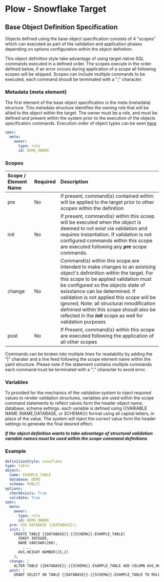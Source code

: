 # Plow - Snowflake Target

## Base Object Definition Specification 

Objects defined using the base object specification consists of 4 "scopes" which can executed as part of the 
validation and application phases depending on options configuration within the object definition.  

This object definition style take advantage of using target native SQL commands executed in a defined order.  The 
scopes execute in the order defined below, if an error occurs during application of a scope all following scopes 
will be skipped.  Scopes can include multiple commands to be executed, each command shoudl be terminated with a ";" 
character.  

### Metadata (meta element)

The first element of the base object specification is the meta (metadata) structure. This metadata structure 
identifies the owning role that will be allied to the object within the target.  The owner must be a role, and must be 
defined and present within the system prior to the execution of the objects specification commands.  Execution 
order of object types can be seen [here](/plow/targets/snowflake/docs/objecttypes.md)   

```yaml 
spec:
  meta:
    owner:
      type: role
      id: DEMO_OWNER
```



### Scopes

| Scope / Element Name | Required | Description                                                                                                                                                                                                                                                                                                                                                                                                                                |
|:---------------------| :--- |:-------------------------------------------------------------------------------------------------------------------------------------------------------------------------------------------------------------------------------------------------------------------------------------------------------------------------------------------------------------------------------------------------------------------------------------------|
| pre                  | No | If present, command(s) contained within will be applied to the target prior to other scopes within the definition                                                                                                                                                                                                                                                                                                                          |
| init                 | No | If present, command(s) within this scoep will be executed when the object is deemed to not exist via validation and requires instantiation.  If validation is not configured commands within this scope are executed following any ***pre*** scope commands.                                                                                                                                                                               |
| change               | No | Command(s) within this scope are intended to make changes to an existsing object's defninition within the target. For this scope to be applied validation must be configured so the objects state of exisstance can be determined.  If validation is not applied this scope will be ignored, Note: all structural mnodification defnined within this scope shoudl also be refected in the ***init*** scope as well for validation purposes |
| post                 | No | If Present, command(s) within this scope are executed following the application of all other scopes                                                                                                                                                                                                                                                                                                                                        |

Commands can be broken into multiple lines for readability by adding the "|" charater and a line feed following the 
scope element name within the yaml structure.  Please note if the statement contains multiple commands each command 
must be terminated with a ";" character to avoid error.   

### Variables
To provided for the mechanics of the validation system to inject required values to render validation structures, 
variables are used within the scope command statements to reflect values form the header object name, database, 
schema settings.  each variable is defined using {{VARIABLE NAME (NAME,DATABASE, or SCHEMA)}} format using all 
capital letters, in place of the value.  The system will inject the correct value form the header settings to 
generate the final desired effect.    

***If the object definition wants to take advantage of structural validation variable names must be used within the 
scope command definitions***


### Example

```yaml 
definitionStyle: snowflake
type: table
object:
  name: EXAMPLE_TABLE
  database: DEMO 
  schema: PUBLIC
options:
  checkExists: True
  validate: True
spec:
  meta:
    owner:
      type: role
      id: DEMO_OWNER
  pre: USE DATABASE {{DATABASE}};
  init: |
    CREATE TABLE {{DATABASE}}.{{SCHEMA}}.EXAMPLE_TABLE(
      IDKEY INTEGER,
      NAME VARCHAR(200),
        ....
      AVG_HEIGHT NUMBER(15,2)
    );
  change: |
    ALTER TABLE {{DATABASE}}.{{SCHEMA}}.EXAMPLE_TABLE ADD COLUMN AVG_HEAIGHT NUMBER(15,2);
  post: |
    GRANT SELECT ON TABLE {{DATABASE}}.{{SCHEMA}}.EXAMPLE_TABLE TO ROLE DEMO_READ;

```

